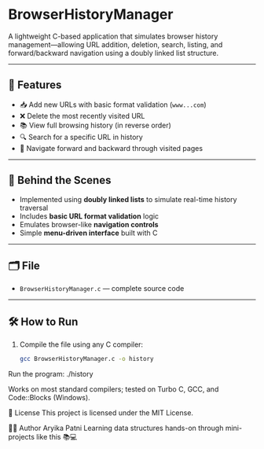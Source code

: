 # BrowserHistoryManager

A lightweight C-based application that simulates browser history management—allowing URL addition, deletion, search, listing, and forward/backward navigation using a doubly linked list structure.

---

## 🚀 Features

- 📥 Add new URLs with basic format validation (`www...com`)
- ❌ Delete the most recently visited URL
- 📚 View full browsing history (in reverse order)
- 🔍 Search for a specific URL in history
- 🔄 Navigate forward and backward through visited pages

---

## 🧠 Behind the Scenes

- Implemented using **doubly linked lists** to simulate real-time history traversal
- Includes **basic URL format validation** logic
- Emulates browser-like **navigation controls**
- Simple **menu-driven interface** built with C

---

## 🗂️ File

- `BrowserHistoryManager.c` — complete source code

---

## 🛠️ How to Run

1. Compile the file using any C compiler:
   ```bash
   gcc BrowserHistoryManager.c -o history
Run the program: ./history

Works on most standard compilers; tested on Turbo C, GCC, and Code::Blocks (Windows).

📄 License
This project is licensed under the MIT License.

🙋‍♀️ Author
Aryika Patni
Learning data structures hands-on through mini-projects like this 📚💻